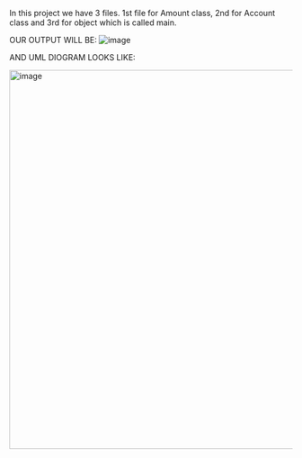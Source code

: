 In this project we have 3 files. 1st file for Amount class, 2nd for Account class and 3rd for object which is called main. 


OUR OUTPUT WILL BE:
![image](https://github.com/user-attachments/assets/f58fa48f-85bd-4261-bde5-c2d67e09099f)



AND UML DIOGRAM LOOKS LIKE:


<img width="674" alt="image" src="https://github.com/user-attachments/assets/386a1e41-38b1-4c89-bba0-b2146ecc352d" />
